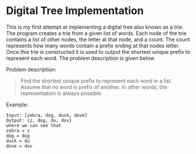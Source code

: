 # Digital Tree Implementation
This is my first attempt at implementing a digital tree also known as a trie. The program creates a trie from a given list of words. Each node of the trie contains a list of other nodes, the letter at that node, and a count. The count represents how many words contain a prefix ending at that nodes letter. Once this trie is constructed it is used to output the shortest unique prefix to represent each word. The problem description is given below. 

Problem description:
> Find the shortest unique prefix to represent each word in a list. Assume that no word is prefix of another. In other words, the representation is always possible.


Example:
```
Input: [zebra, dog, duck, dove]
Output: {z, dog, du, dov}
where we can see that
zebra = z
dog = dog
duck = du
dove = dov
```
